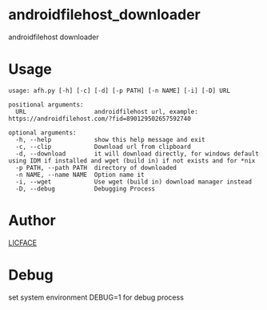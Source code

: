 androidfilehost_downloader
=================================
androidfilehost downloader

Usage
===========
    usage: afh.py [-h] [-c] [-d] [-p PATH] [-n NAME] [-i] [-D] URL

    positional arguments:
      URL                   androidfilehost url, example: https://androidfilehost.com/?fid=890129502657592740

    optional arguments:
      -h, --help            show this help message and exit
      -c, --clip            Download url from clipboard
      -d, --download        it will download directly, for windows default using IDM if installed and wget (build in) if not exists and for *nix
      -p PATH, --path PATH  directory of downloaded
      -n NAME, --name NAME  Option name it
      -i, --wget            Use wget (build in) download manager instead
      -D, --debug           Debugging Process

Author
===========
[LICFACE](mailto:licface@yahoo.com)

Debug
==========
set system environment DEBUG=1 for debug process
